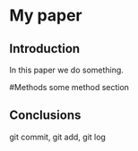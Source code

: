 # My paper

## Introduction

In this paper we do something.


#Methods
some  method section


## Conclusions

git commit, git add, git log

